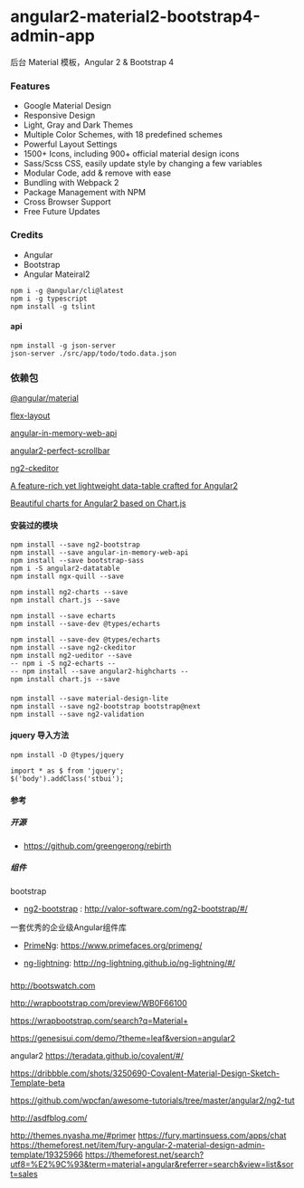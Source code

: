 # angular2-material2-bootstrap4-admin-app

后台 Material 模板，Angular 2 & Bootstrap 4

### Features
- Google Material Design
- Responsive Design
- Light, Gray and Dark Themes
- Multiple Color Schemes, with 18 predefined schemes
- Powerful Layout Settings
- 1500+ Icons, including 900+ official material design icons
- Sass/Scss CSS, easily update style by changing a few variables
- Modular Code, add & remove with ease
- Bundling with Webpack 2
- Package Management with NPM
- Cross Browser Support
- Free Future Updates

### Credits
- Angular
- Bootstrap
- Angular Mateiral2

```
npm i -g @angular/cli@latest
npm i -g typescript
npm install -g tslint
```

#### api
```
npm install -g json-server
json-server ./src/app/todo/todo.data.json
```


### 依赖包

[@angular/material](https://github.com/angular/material2)

[flex-layout](https://github.com/angular/flex-layout)

[angular-in-memory-web-api](https://github.com/angular/in-memory-web-api)

[angular2-perfect-scrollbar](https://www.npmjs.com/package/angular2-perfect-scrollbar)

[ng2-ckeditor](https://github.com/chymz/ng2-ckeditor)

[A feature-rich yet lightweight data-table crafted for Angular2](https://github.com/swimlane/angular2-data-table)

[Beautiful charts for Angular2 based on Chart.js](https://github.com/valor-software/ng2-charts)
#### 安装过的模块
```
npm install --save ng2-bootstrap
npm install --save angular-in-memory-web-api
npm install --save bootstrap-sass
npm i -S angular2-datatable
npm install ngx-quill --save

npm install ng2-charts --save
npm install chart.js --save

npm install --save echarts
npm install --save-dev @types/echarts

npm install --save-dev @types/echarts
npm install --save ng2-ckeditor
npm install ng2-ueditor --save
-- npm i -S ng2-echarts -- 
-- npm install --save angular2-highcharts --
npm install chart.js --save
```

####
```
npm install --save material-design-lite
npm install --save ng2-bootstrap bootstrap@next
npm install --save ng2-validation
```


#### jquery 导入方法
```
npm install -D @types/jquery
```
```
import * as $ from 'jquery';
$('body').addClass('stbui');
```

#### 参考

##### 开源

- https://github.com/greengerong/rebirth


##### 组件

bootstrap
- [ng2-bootstrap](http://valor-software.com/ng2-bootstrap/#/) : http://valor-software.com/ng2-bootstrap/#/

一套优秀的企业级Angular组件库
- [PrimeNg](https://www.primefaces.org/primeng/): https://www.primefaces.org/primeng/

- [ng-lightning](http://ng-lightning.github.io/ng-lightning/#/): http://ng-lightning.github.io/ng-lightning/#/

#####

http://bootswatch.com

http://wrapbootstrap.com/preview/WB0F66100

https://wrapbootstrap.com/search?q=Material+

https://genesisui.com/demo/?theme=leaf&version=angular2


angular2
https://teradata.github.io/covalent/#/

https://dribbble.com/shots/3250690-Covalent-Material-Design-Sketch-Template-beta

https://github.com/wpcfan/awesome-tutorials/tree/master/angular2/ng2-tut

http://asdfblog.com/


http://themes.nyasha.me/#primer
https://fury.martinsuess.com/apps/chat
https://themeforest.net/item/fury-angular-2-material-design-admin-template/19325966
https://themeforest.net/search?utf8=%E2%9C%93&term=material+angular&referrer=search&view=list&sort=sales
